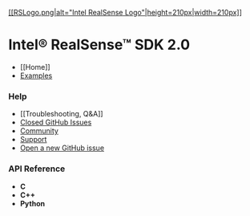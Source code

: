 [[[RSLogo.png|alt="Intel RealSense Logo"|height=210px|width=210px]]](https://github.com/IntelRealSense/librealsense)

Intel® RealSense™ SDK 2.0
===============

- [[Home]]
- [Examples](../examples)

### Help
- [[Troubleshooting, Q&A]]
- [Closed GitHub Issues](https://github.com/IntelRealSense/librealsense/issues?utf8=%E2%9C%93&q=is%3Aclosed)
- [Community](https://communities.intel.com/community/tech/realsense) 
- [Support](https://www.intel.com/content/www/us/en/support/emerging-technologies/intel-realsense-technology.html)
- [Open a new GitHub issue](https://github.com/IntelRealSense/librealsense/issues/new)

### API Reference
- **C**
- **C++**
- **Python**

